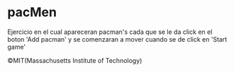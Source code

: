 # pacMen
Ejercicio en el cual apareceran pacman's cada que se le da click en el boton 'Add pacman' y se comenzaran a mover cuando se de click en 'Start game'

©MIT(Massachusetts Institute of Technology)
